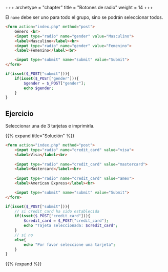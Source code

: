 +++
archetype = "chapter"
title = "Botones de radio"
weight = 14
+++

El `name` debe ser uno para todo el grupo, sino se podrán seleccionar todos.

```html
<form action="index.php" method="post">
    Género <br>
    <input type="radio" name="gender" value="Masculino">
    <label>Masculino</label><br>
    <input type="radio" name="gender" value="Femenino">
    <label>Femenino</label><br>    

    <input type="submit" name="submit" value="Submit">
</form>
```

```php
if(isset($_POST["submit"])){
    if(isset($_POST["gender"])){
        $gender = $_POST["gender"];
        echo $gender;
    }
}
```

## Ejercicio
Seleccionar una de 3 tarjetas e imprimirla.

{{% expand title="Solución" %}}
```html
<form action="index.php" method="post">
    <input type="radio" name="credit_card" value="visa">
    <label>Visa</label><br>
    
    <input type="radio" name="credit_card" value="mastercard">
    <label>Mastercard</label><br>
    
    <input type="radio" name="credit_card" value="amex">
    <label>American Express</label><br>

    <input type="submit" name="submit" value="Submit">
</form>
```

```php
if(isset($_POST["submit"])){
    // si credit_card ha sido establecida
    if(isset($_POST["credit_card"])){        
        $credit_card = $_POST["credit_card"];
        echo "Tajeta seleccionada: $credit_card";
    }
    // si no
    else{
        echo "Por favor seleccione una tarjeta";
    }
}
```
{{% /expand %}}
